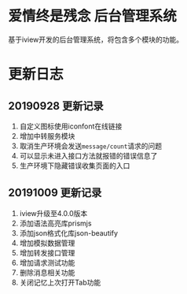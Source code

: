 # 爱情终是残念 后台管理系统

基于iview开发的后台管理系统，将包含多个模块的功能。

# 更新日志

## 20190928 更新记录

1. 自定义图标使用iconfont在线链接
2. 增加中转服务模块
3. 取消生产环境会发送`message/count`请求的问题
4. 可以显示未进入接口方法就报错的错误信息了
5. 生产环境下隐藏错误收集页面的入口

## 20191009 更新记录

1. iview升级至4.0.0版本
2. 添加语法高亮库prismjs
3. 添加json格式化库json-beautify
4. 增加模拟数据管理
5. 增加转发接口管理
6. 增加请求测试功能
7. 删除消息相关功能
8. 关闭记忆上次打开Tab功能